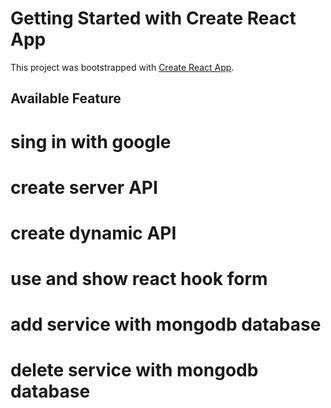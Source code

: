 # Getting Started with Create React App

This project was bootstrapped with [Create React App](https://mind-fress-traveling.web.app/).

## Available Feature
# sing in with google
# create server API
# create dynamic API
# use and show react hook form
# add service with mongodb database
# delete service with mongodb database

